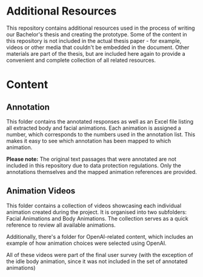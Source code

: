 # Additional Resources

This repository contains additional resources used in the process of writing our Bachelor's thesis and creating the prototype.
Some of the content in this repository is not included in the actual thesis paper - for example, videos or other media that couldn't be embedded in the document. Other materials are part of the thesis, but are included here again to provide a convenient and complete collection of all related resources.

# Content
## Annotation
This folder contains the annotated responses as well as an Excel file listing all extracted body and facial animations. Each animation is assigned a number, which corresponds to the numbers used in the annotation list. This makes it easy to see which annotation has been mapped to which animation.

**Please note:** The original text passages that were annotated are not included in this repository due to data protection regulations. Only the annotations themselves and the mapped animation references are provided.

## Animation Videos
This folder contains a collection of videos showcasing each individual animation created during the project. It is organised into two subfolders: Facial Animations and Body Animations. The collection serves as a quick reference to review all available animations.

Additionally, there's a folder for OpenAI-related content, which includes an example of how animation choices were selected using OpenAI.

All of these videos were part of the final user survey (with the exception of the idle body animation, since it was not included in the set of annotated animations)